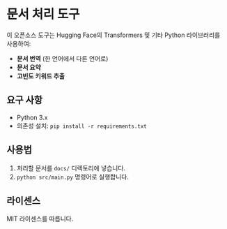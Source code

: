 # 문서 처리 도구

이 오픈소스 도구는 Hugging Face의 Transformers 및 기타 Python 라이브러리를 사용하여:

- **문서 번역** (한 언어에서 다른 언어로)
- **문서 요약**
- **고빈도 키워드 추출**

## 요구 사항
- Python 3.x
- 의존성 설치: `pip install -r requirements.txt`

## 사용법
1. 처리할 문서를 `docs/` 디렉토리에 넣습니다.
2. `python src/main.py` 명령어로 실행합니다.

## 라이센스
MIT 라이센스를 따릅니다.
